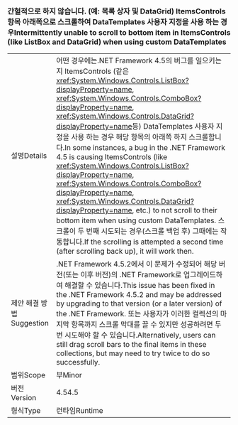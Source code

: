 ### <a name="intermittently-unable-to-scroll-to-bottom-item-in-itemscontrols-like-listbox-and-datagrid-when-using-custom-datatemplates"></a><span data-ttu-id="58465-101">간헐적으로 하지 않습니다. (예: 목록 상자 및 DataGrid) ItemsControls 항목 아래쪽으로 스크롤하여 DataTemplates 사용자 지정을 사용 하는 경우</span><span class="sxs-lookup"><span data-stu-id="58465-101">Intermittently unable to scroll to bottom item in ItemsControls (like ListBox and DataGrid) when using custom DataTemplates</span></span>

|   |   |
|---|---|
|<span data-ttu-id="58465-102">설명</span><span class="sxs-lookup"><span data-stu-id="58465-102">Details</span></span>|<span data-ttu-id="58465-103">어떤 경우에는.NET Framework 4.5의 버그를 일으키는지 ItemsControls (같은 <xref:System.Windows.Controls.ListBox?displayProperty=name>, <xref:System.Windows.Controls.ComboBox?displayProperty=name>, <xref:System.Windows.Controls.DataGrid?displayProperty=name>등) DataTemplates 사용자 지정을 사용 하는 경우 해당 항목의 아래쪽 하지 스크롤합니다.</span><span class="sxs-lookup"><span data-stu-id="58465-103">In some instances, a bug in the .NET Framework 4.5 is causing ItemsControls (like <xref:System.Windows.Controls.ListBox?displayProperty=name>, <xref:System.Windows.Controls.ComboBox?displayProperty=name>, <xref:System.Windows.Controls.DataGrid?displayProperty=name>, etc.) to not scroll to their bottom item when using custom DataTemplates.</span></span> <span data-ttu-id="58465-104">스크롤이 두 번째 시도되는 경우(스크롤 백업 후) 그때에는 작동합니다.</span><span class="sxs-lookup"><span data-stu-id="58465-104">If the scrolling is attempted a second time (after scrolling back up), it will work then.</span></span>|
|<span data-ttu-id="58465-105">제안 해결 방법</span><span class="sxs-lookup"><span data-stu-id="58465-105">Suggestion</span></span>|<span data-ttu-id="58465-106">.NET Framework 4.5.2에서 이 문제가 수정되어 해당 버전(또는 이후 버전)의 .NET Framework로 업그레이드하여 해결할 수 있습니다.</span><span class="sxs-lookup"><span data-stu-id="58465-106">This issue has been fixed in the .NET Framework 4.5.2 and may be addressed by upgrading to that version (or a later version) of the .NET Framework.</span></span> <span data-ttu-id="58465-107">또는 사용자가 이러한 컬렉션의 마지막 항목까지 스크롤 막대를 끌 수 있지만 성공하려면 두 번 시도해야 할 수 있습니다.</span><span class="sxs-lookup"><span data-stu-id="58465-107">Alternatively, users can still drag scroll bars to the final items in these collections, but may need to try twice to do so successfully.</span></span>|
|<span data-ttu-id="58465-108">범위</span><span class="sxs-lookup"><span data-stu-id="58465-108">Scope</span></span>|<span data-ttu-id="58465-109">부</span><span class="sxs-lookup"><span data-stu-id="58465-109">Minor</span></span>|
|<span data-ttu-id="58465-110">버전</span><span class="sxs-lookup"><span data-stu-id="58465-110">Version</span></span>|<span data-ttu-id="58465-111">4.5</span><span class="sxs-lookup"><span data-stu-id="58465-111">4.5</span></span>|
|<span data-ttu-id="58465-112">형식</span><span class="sxs-lookup"><span data-stu-id="58465-112">Type</span></span>|<span data-ttu-id="58465-113">런타임</span><span class="sxs-lookup"><span data-stu-id="58465-113">Runtime</span></span>|

